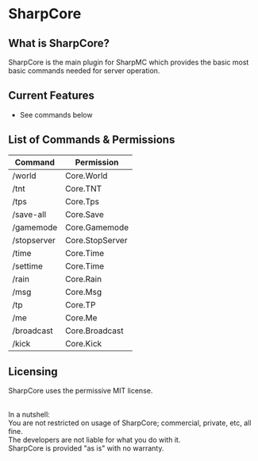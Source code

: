 # SharpCore

What is SharpCore?
----------------
SharpCore is the main plugin for SharpMC which provides the basic most basic commands needed for server operation.

Current Features
-----------------
  - See commands below

List of Commands & Permissions
------------------------------

| Command               | Permission                      |
|-----------------------|---------------------------------|
| /world                | Core.World                      |
| /tnt                  | Core.TNT                        |
| /tps                  | Core.Tps                        |
| /save-all             | Core.Save                       |
| /gamemode             | Core.Gamemode                   |
| /stopserver           | Core.StopServer                 |
| /time                 | Core.Time                       |
| /settime              | Core.Time                       |
| /rain                 | Core.Rain                       |
| /msg                  | Core.Msg                        |
| /tp                   | Core.TP                         |
| /me                   | Core.Me                         |
| /broadcast            | Core.Broadcast                  |
| /kick                 | Core.Kick                       |

Licensing
----------
SharpCore uses the permissive MIT license.<br><br>

In a nutshell:<br>
You are not restricted on usage of SharpCore; commercial, private, etc, all fine.<br>
The developers are not liable for what you do with it.<br>
SharpCore is provided "as is" with no warranty.<br>
